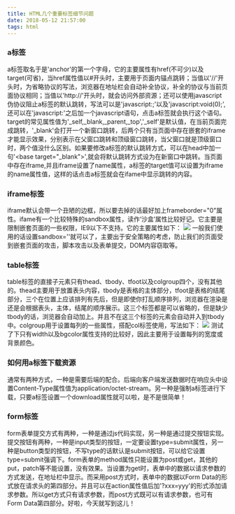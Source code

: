 ```yaml
---
title: HTML几个重要标签细节问题
date: 2018-05-12 21:57:00
tags: html
---
```

### a标签
a标签取名于是'anchor'的第一个字母，它的主要属性有href(不可少)以及target(可省)，当href属性值以#开头时，主要用于页面内锚点跳转；当值以'//'开头时，为省略协议的写法，浏览器在地址栏会自动补全协议，补全的协议与当前页面协议相同；当值以'http://'开头时，就会访问外部资源；还可以使用javascript伪协议阻止a标签的默认跳转，写法可以是'javascript:;'以及'javascript:void(0);',还可以在'javascript:'之后加一个javascript语句，点击a标签就会执行这个语句。
target的常见属性值为'_self,_blank,_parent,_top','_self'是默认值，在当前页面完成跳转，'_blank'会打开一个新窗口跳转，后两个只有当页面中存在嵌套的iframe才能显示效果，分别表示在父窗口跳转和顶级窗口跳转，当父窗口就是顶级窗口时，两个值没什么区别。如果要修改a标签的默认跳转方式，可以在head中加一句'&lt;base target="_blank"&gt;',就会将默认跳转方式设为在新窗口中跳转。当页面中存在iframe,并且iframe设置了name属性，a标签的target值可以设置为iframe的name属性值，这样的话点击a标签就会在ifame中显示跳转的内容。
### iframe标签
iframe默认会带一个丑陋的边框，所以要去掉的话最好加上frameborder="0"属性。ifame有一个比较特殊的sandbox属性，读作‘沙盒’属性比较好记。它主要是限制嵌套页面的一些权限，IE9以下不支持。它的主要属性如下：
![](sandbox.jpg)
一般我们使用的话设置sandbox=''就可以了，主要出于安全策略的考虑，防止我们的页面受到嵌套页面的攻击，脚本攻击以及表单提交，DOM内容窃取等。
### table标签
table标签的直接子元素只有thead、tbody、tfoot以及colgroup四个，没有其他的。thead主要用于放置表头内容，tbody是表格的主体部分，tfoot是表格的结尾部分，三个在位置上应该排列有先后，但是即使你打乱顺序排列，浏览器在渲染是还是会根据表头，主体，结尾的顺序展示。这三个标签都是可以省略的，但是缺少tbody的话，浏览器会自动加上。并且不在这三个标签的元素会自动并入到tbody中。colgroup用于设置每列的一些属性，搭配col标签使用，写法如下：
![](col.jpg)
测试了下只有width以及bgcolor属性支持的比较好，因此主要用于设置每列的宽度或背景颜色。
### 如何用a标签下载资源
通常有两种方式，一种是需要后端的配合。后端向客户端发送数据时在响应头中设置Content-Type属性值为application/octet-stream。另一种是强制a标签进行下载，只要a标签设置一个download属性就可以啦，是不是很简单！
### form标签
form表单提交方式有两种，一种是通过js代码实现，另一种是通过提交按钮实现。提交按钮有两种，一种是input类型的按钮，一定要设置type=submit属性，另一种是button类型的按钮，不写type的话默认是submit按钮，可以给它设置type=submit强调下。form表单的method属性只能设置为post或get，其他的put，patch等不能设置，没有效果。当设置为get时，表单中的数据以请求参数的方式发送，在地址栏中显示。而采用post方式时，表单中的数据以Form Data的形式放在请求头的第四部分。并且可以在action属性值后加'?xxx=yyy'的形式添加请求参数。所以get方式只有请求参数，而post方式既可以有请求参数，也可有Form Data第四部分。好啦，今天就写到这儿！
